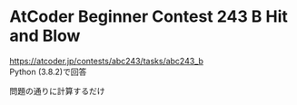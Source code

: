 # AtCoder Beginner Contest 243 B Hit and Blow  
https://atcoder.jp/contests/abc243/tasks/abc243_b  
Python (3.8.2)で回答  

問題の通りに計算するだけ
